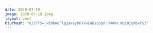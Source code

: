 ```yaml
---
date: 2020-07-19
image: 2020-07-19.jpeg
layout: post
blurhash: "eJJFT5=_w[NbWq^lg2axaybH}vw{WBsoSgV|r@WVs.Wp10IqNbxFS3"
---
```



